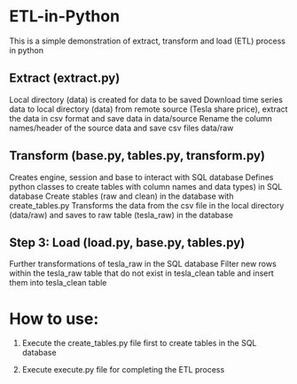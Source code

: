 # ETL-in-Python
This is a simple demonstration of extract, transform and load (ETL) process in python

## Extract (extract.py)
Local directory (data) is created for data to be saved
Download time series data to local directory (data) from remote source (Tesla share price), extract the data in csv format and save data in data/source
Rename the column names/header of the source data and save csv files data/raw

## Transform (base.py, tables.py, transform.py)
Creates engine, session and base to interact with SQL database
Defines python classes to create tables with column names and data types) in SQL database
Create stables (raw and clean) in the database with create_tables.py
Transforms the data from the csv file in the local directory (data/raw) and saves to raw table (tesla_raw) in the database

## Step 3: Load (load.py, base.py, tables.py)
Further transformations of tesla_raw in the SQL database 
Filter new rows within the tesla_raw table that do not exist in tesla_clean table and insert them into tesla_clean table 

# How to use:
1. Execute the create_tables.py file first to create tables in the SQL database

2. Execute execute.py file for completing the ETL process

